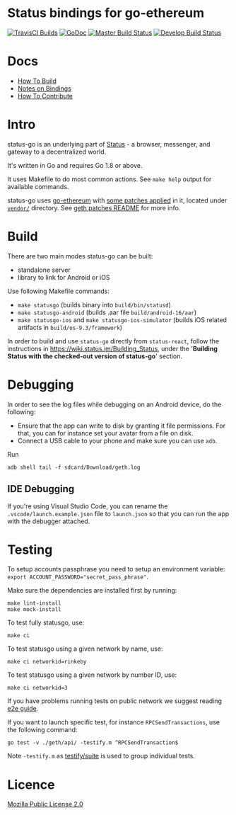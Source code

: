 # Status bindings for go-ethereum

[![TravisCI Builds](https://img.shields.io/badge/TravisCI-URL-yellowgreen.svg?link=https://travis-ci.org/status-im/status-go)](https://travis-ci.org/status-im/status-go)
[![GoDoc](https://godoc.org/github.com/status-im/status-go?status.svg)](https://godoc.org/github.com/status-im/status-go) [![Master Build Status](https://img.shields.io/travis/status-im/status-go/master.svg?label=build/master)](https://github.com/status-im/status-go/tree/master) [![Develop Build Status](https://img.shields.io/travis/status-im/status-go/develop.svg?label=build/develop)](https://github.com/status-im/status-go/tree/develop)

# Docs

- [How To Build](https://wiki.status.im/Building_status-go)
- [Notes on Bindings](https://wiki.status.im/Status-go_Binding_notes)
- [How To Contribute](CONTRIBUTING.md)

# Intro

status-go is an underlying part of [Status](https://status.im/) - a browser, messenger, and gateway to a decentralized world.

It's written in Go and requires Go 1.8 or above.

It uses Makefile to do most common actions. See `make help` output for available commands.

status-go uses [go-ethereum](https://github.com/ethereum/go-ethereum) with [some patches applied](./_assets/patches/geth) in it, located under [`vendor/`](./vendor/github.com/ethereum/go-ethereum) directory. See [geth patches README](./_assets/patches/geth/README.md) for more info.

# Build

There are two main modes status-go can be built:

- standalone server
- library to link for Android or iOS

Use following Makefile commands:

- `make statusgo` (builds binary into `build/bin/statusd`)
- `make statusgo-android` (builds .aar file `build/android-16/aar`)
- `make statusgo-ios` and `make statusgo-ios-simulator` (builds iOS related artifacts in `build/os-9.3/framework`)

In order to build and use `status-go` directly from `status-react`, follow the instructions in https://wiki.status.im/Building_Status, under the '**Building Status with the checked-out version of status-go**' section.

# Debugging

In order to see the log files while debugging on an Android device, do the following:

- Ensure that the app can write to disk by granting it file permissions. For that, you can for instance set your avatar from a file on disk.
- Connect a USB cable to your phone and make sure you can use `adb`.

Run

```shell
adb shell tail -f sdcard/Download/geth.log
```

## IDE Debugging

If you're using Visual Studio Code, you can rename the `.vscode/launch.example.json` file to `launch.json` so that you can run the app with the debugger attached.

# Testing

To setup accounts passphrase you need to setup an environment variable: `export ACCOUNT_PASSWORD="secret_pass_phrase"`.

Make sure the dependencies are installed first by running:

```shell
make lint-install
make mock-install
```

To test fully statusgo, use:

```shell
make ci
```

To test statusgo using a given network by name, use:

```shell
make ci networkid=rinkeby
```

To test statusgo using a given network by number ID, use:

```shell
make ci networkid=3
```

If you have problems running tests on public network we suggest reading [e2e guide](t/e2e/README.md).

If you want to launch specific test, for instance `RPCSendTransactions`, use the following command:

```shell
go test -v ./geth/api/ -testify.m ^RPCSendTransaction$
```

Note `-testify.m` as [testify/suite](https://godoc.org/github.com/stretchr/testify/suite) is used to group individual tests.

# Licence

[Mozilla Public License 2.0](https://github.com/status-im/status-go/blob/develop/LICENSE.md)
